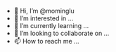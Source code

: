 - 👋 Hi, I’m @mominglu
- 👀 I’m interested in ...
- 🌱 I’m currently learning ...
- 💞️ I’m looking to collaborate on ...
- 📫 How to reach me ...

<!---
mominglu/mominglu is a ✨ special ✨ repository because its `README.md` (this file) appears on your GitHub profile.
You can click the Preview link to take a look at your changes.
--->
